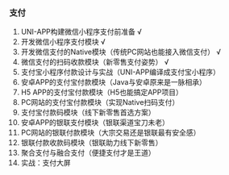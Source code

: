### 支付

1. UNI-APP构建微信小程序支付前准备  √
2. 开发微信小程序支付模块   √
3. 开发微信支付的Native模块（传统PC网站也能接入微信支付）   √
4. 微信支付的扫码收款模块（新零售支付姿势）   √
5. 支付宝小程序付款设计与实战（UNI-APP编译成支付宝小程序）
6. 安卓APP的支付宝付款模块（Java与安卓原来是一脉相承）
7. H5 APP的支付宝付款模块（H5也能搞定APP项目）
8. PC网站的支付宝付款模块（实现Native扫码支付）
9. 支付宝付款码模块（线下新零售首选方案）
10. 安卓APP的银联支付模块（银联渠道宝刀未老）
11. PC网站的银联付款模块（大宗交易还是银联最有安全感）
12. 银联付款收款码模块（银联助力线下新零售）
13. 聚合支付与融合支付（便捷支付才是王道）
14. 实战：支付大屏